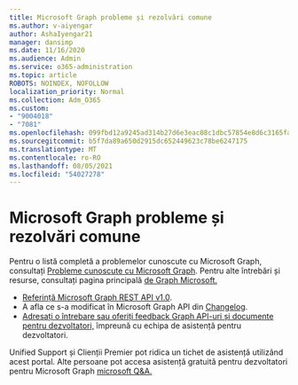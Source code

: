 ```yaml
---
title: Microsoft Graph probleme și rezolvări comune
ms.author: v-aiyengar
author: AshaIyengar21
manager: dansimp
ms.date: 11/16/2020
ms.audience: Admin
ms.service: o365-administration
ms.topic: article
ROBOTS: NOINDEX, NOFOLLOW
localization_priority: Normal
ms.collection: Adm_O365
ms.custom:
- "9004018"
- "7081"
ms.openlocfilehash: 099fbd12a9245ad314b27d6e3eac08c1dbc57854e8d6c3165fac81141d83bde6
ms.sourcegitcommit: b5f7da89a650d2915dc652449623c78be6247175
ms.translationtype: MT
ms.contentlocale: ro-RO
ms.lasthandoff: 08/05/2021
ms.locfileid: "54027278"
---
```

# <a name="microsoft-graph-common-issues-and-resolutions"></a>Microsoft Graph probleme și rezolvări comune

Pentru o listă completă a problemelor cunoscute cu Microsoft Graph, consultați [Probleme cunoscute cu Microsoft Graph](https://docs.microsoft.com/graph/known-issues). Pentru alte întrebări și resurse, consultați pagina principală [de Graph Microsoft.](https://docs.microsoft.com/graph/)

- [Referință Microsoft Graph REST API v1.0](https://docs.microsoft.com/graph/api/overview?toc=.%2Fref%2Ftoc.json&view=graph-rest-1.0).
- A afla ce s-a modificat în Microsoft Graph API din [Changelog](https://docs.microsoft.com/graph/changelog). 
- [Adresați o întrebare sau oferiți feedback Graph API-uri și documente pentru dezvoltatori,](https://aka.ms/GraphDeveloperSupport) împreună cu echipa de asistență pentru dezvoltatori.

Unified Support și Clienții Premier pot ridica un tichet de asistență utilizând acest portal. Alte persoane pot accesa asistență gratuită pentru dezvoltatori pentru Microsoft Graph [microsoft Q&A.](https://aka.ms/AskGraph)
